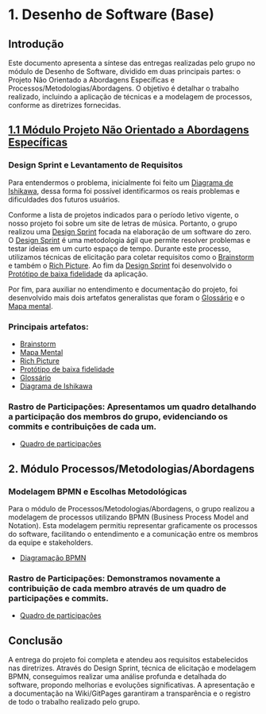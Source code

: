 # 1. Desenho de Software (Base)
## Introdução
Este documento apresenta a síntese das entregas realizadas pelo grupo no módulo de Desenho de Software, dividido em duas principais partes: o Projeto Não Orientado a Abordagens Específicas e Processos/Metodologias/Abordagens. O objetivo é detalhar o trabalho realizado, incluindo a aplicação de técnicas e a modelagem de processos, conforme as diretrizes fornecidas.

## [1.1 Módulo Projeto Não Orientado a Abordagens Específicas](/Base/1.1.AbordagemNaoEspecifica.md)
### Design Sprint e Levantamento de Requisitos
Para entendermos o problema, inicialmente foi feito um [Diagrama de Ishikawa](/Base/1.1.2.DiagramaIshkawa.md), dessa forma foi possível identificarmos os reais problemas e dificuldades dos futuros usuários.

Conforme a lista de projetos indicados para o período letivo vigente, o nosso projeto foi sobre um site de letras de música. Portanto, o grupo realizou uma [Design Sprint](/Base/1.1.AbordagemNaoEspecifica.md) focada na elaboração de um software do zero. O [Design Sprint](/Base/1.1.AbordagemNaoEspecifica.md) é uma metodologia ágil que permite resolver problemas e testar ideias em um curto espaço de tempo. Durante este processo, utilizamos técnicas de elicitação para coletar requisitos como o [Brainstorm](Base/1.1.AbordagemNaoEspecifica?id=_1º-etapa-desenho-do-problema-e-soluÇÕes) e também o [Rich Picture](/Base/1.1.AbordagemNaoEspecifica?id=_2º-etapa-mapa). Ao fim da [Design Sprint](/Base/1.1.AbordagemNaoEspecifica.md) foi desenvolvido o [Protótipo de baixa fidelidade](/Base/1.1.AbordagemNaoEspecifica?id=_4º-etapa-protótipo) da aplicação.

Por fim, para auxiliar no entendimento e documentação do projeto, foi desenvolvido mais dois artefatos generalistas que foram o [Glossário](/Base/1.1.1.Glossario.md) e o [Mapa mental](/Base/1.1.AbordagemNaoEspecifica.md).

### Principais artefatos:
- [Brainstorm](Base/1.1.AbordagemNaoEspecifica?id=_1º-etapa-desenho-do-problema-e-soluÇÕes)
- [Mapa Mental](Base/1.1.AbordagemNaoEspecifica?id=_1º-etapa-desenho-do-problema-e-soluÇÕes)
- [Rich Picture](/Base/1.1.AbordagemNaoEspecifica?id=_2º-etapa-mapa)
- [Protótipo de baixa fidelidade](/Base/1.1.AbordagemNaoEspecifica?id=_4º-etapa-protótipo)
- [Glossário](/Base/1.1.1.Glossario.md)
- [Diagrama de Ishikawa](/Base/1.1.2.DiagramaIshkawa.md)

### Rastro de Participações: Apresentamos um quadro detalhando a participação dos membros do grupo, evidenciando os commits e contribuições de cada um.
- [Quadro de participações](/Base/1.3.ParticipacoesBase)

## 2. Módulo Processos/Metodologias/Abordagens
### Modelagem BPMN e Escolhas Metodológicas
Para o módulo de Processos/Metodologias/Abordagens, o grupo realizou a modelagem de processos utilizando BPMN (Business Process Model and Notation). Esta modelagem permitiu representar graficamente os processos do software, facilitando o entendimento e a comunicação entre os membros da equipe e stakeholders.

- [Diagramação BPMN](/Base/1.2.ProcessosMetodologiasAbordagens)

### Rastro de Participações: Demonstramos novamente a contribuição de cada membro através de um quadro de participações e commits.
- [Quadro de participações](/Base/1.3.ParticipacoesBase)

## Conclusão
A entrega do projeto foi completa e atendeu aos requisitos estabelecidos nas diretrizes. Através do Design Sprint, técnica de elicitação e modelagem BPMN, conseguimos realizar uma análise profunda e detalhada do software, propondo melhorias e evoluções significativas. A apresentação e a documentação na Wiki/GitPages garantiram a transparência e o registro de todo o trabalho realizado pelo grupo.